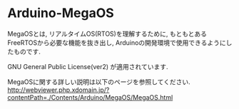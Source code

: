 # Arduino-MegaOS
MegaOSとは, リアルタイムOS(RTOS)を理解するために, もともとあるFreeRTOSから必要な機能を抜き出し, Arduinoの開発環境で使用できるようにしたものです.

GNU General Public License(ver2) が適用されています.

MegaOSに関する詳しい説明は以下のページを参照してください.
http://webviewer.php.xdomain.jp/?contentPath=./Contents/Arduino/MegaOS/MegaOS.html
